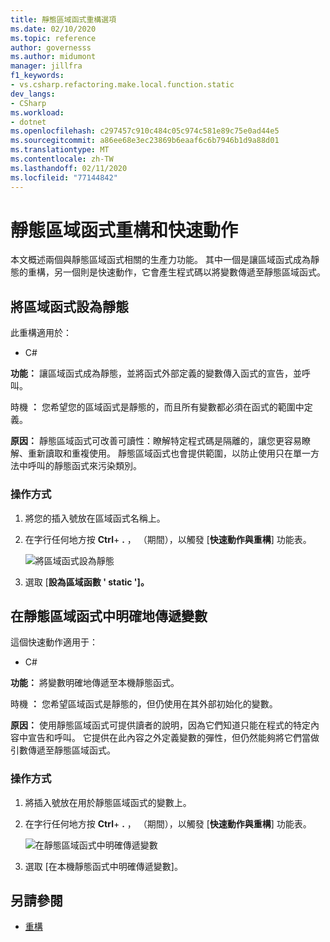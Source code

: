 ```yaml
---
title: 靜態區域函式重構選項
ms.date: 02/10/2020
ms.topic: reference
author: governesss
ms.author: midumont
manager: jillfra
f1_keywords:
- vs.csharp.refactoring.make.local.function.static
dev_langs:
- CSharp
ms.workload:
- dotnet
ms.openlocfilehash: c297457c910c484c05c974c581e89c75e0ad44e5
ms.sourcegitcommit: a86ee68e3ec23869b6eaaf6c6b7946b1d9a88d01
ms.translationtype: MT
ms.contentlocale: zh-TW
ms.lasthandoff: 02/11/2020
ms.locfileid: "77144842"
---
```

# <a name="static-local-function-refactorings-and-quick-actions"></a>靜態區域函式重構和快速動作

本文概述兩個與靜態區域函式相關的生產力功能。 其中一個是讓區域函式成為靜態的重構，另一個則是快速動作，它會產生程式碼以將變數傳遞至靜態區域函式。

## <a name="make-local-function-static"></a>將區域函式設為靜態

此重構適用於：

- C#

**功能：** 讓區域函式成為靜態，並將函式外部定義的變數傳入函式的宣告，並呼叫。

時機 **：** 您希望您的區域函式是靜態的，而且所有變數都必須在函式的範圍中定義。

**原因：** 靜態區域函式可改善可讀性：瞭解特定程式碼是隔離的，讓您更容易瞭解、重新讀取和重複使用。 靜態區域函式也會提供範圍，以防止使用只在單一方法中呼叫的靜態函式來污染類別。

### <a name="how-to"></a>操作方式

1. 將您的插入號放在區域函式名稱上。

2. 在字行任何地方按 **Ctrl**+ **.** ， （期間），以觸發 [**快速動作與重構**] 功能表。

   ![將區域函式設為靜態](media/make-local-function-static.png)

3. 選取 [**設為區域函數 ' static ']。**

## <a name="pass-variable-explicitly-in-a-static-local-function"></a>在靜態區域函式中明確地傳遞變數

這個快速動作適用于：

- C#

**功能：** 將變數明確地傳遞至本機靜態函式。

時機 **：** 您希望區域函式是靜態的，但仍使用在其外部初始化的變數。

**原因：** 使用靜態區域函式可提供讀者的說明，因為它們知道只能在程式的特定內容中宣告和呼叫。 它提供在此內容之外定義變數的彈性，但仍然能夠將它們當做引數傳遞至靜態區域函式。

### <a name="how-to"></a>操作方式

1. 將插入號放在用於靜態區域函式的變數上。

2. 在字行任何地方按 **Ctrl**+ **.** ， （期間），以觸發 [**快速動作與重構**] 功能表。

   ![在靜態區域函式中明確傳遞變數](media/pass-variable-explicitly-static-local-function.png)

3. 選取 [在本機靜態函式中明確傳遞變數]。

## <a name="see-also"></a>另請參閱

- [重構](../refactoring-in-visual-studio.md)